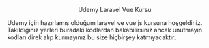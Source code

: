 <p align="center">Udemy Laravel Vue Kursu</p>
Udemy için hazırlamış olduğum laravel ve vue js kursuna hoşgeldiniz.
Takıldığınız yerleri buradaki kodlardan bakabilirsiniz ancak unutmayın kodları direk alıp kurmayınız bu size hiçbirşey katmıyacaktır.

